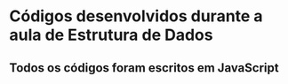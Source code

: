 # Códigos desenvolvidos durante a aula de Estrutura de Dados
## Todos os códigos foram escritos em JavaScript

